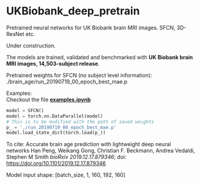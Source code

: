 # UKBiobank_deep_pretrain
Pretrained neural networks for UK Biobank brain MRI images. SFCN, 3D-ResNet etc.

Under construction.

The models are trained, validated and benchmarked with **UK Biobank brain MRI images, 14,503-subject release**.

Pretrained weights for SFCN (no subject level information):
./brain_age/run_20190719_00_epoch_best_mae.p

Examples:\
Checkout the file [**examples.ipynb**](https://github.com/ha-ha-ha-han/UKBiobank_deep_pretrain/blob/master/examples.ipynb)
```python
model = SFCN()
model = torch.nn.DataParallel(model)
# This is to be modified with the path of saved weights
p_ = './run_20190719_00_epoch_best_mae.p'
model.load_state_dict(torch.load(p_))
```

To cite:
Accurate brain age prediction with lightweight deep neural networks
Han Peng, Weikang Gong, Christian F. Beckmann, Andrea Vedaldi, Stephen M Smith
*bioRxiv 2019.12.17.879346*; doi: https://doi.org/10.1101/2019.12.17.879346

Model input shape: \[batch_size, 1, 160, 192, 160]
